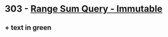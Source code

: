 # 303 - [Range Sum Query - Immutable](https://leetcode.com/problems/range-sum-query-immutable/description/) 

## + text in green
